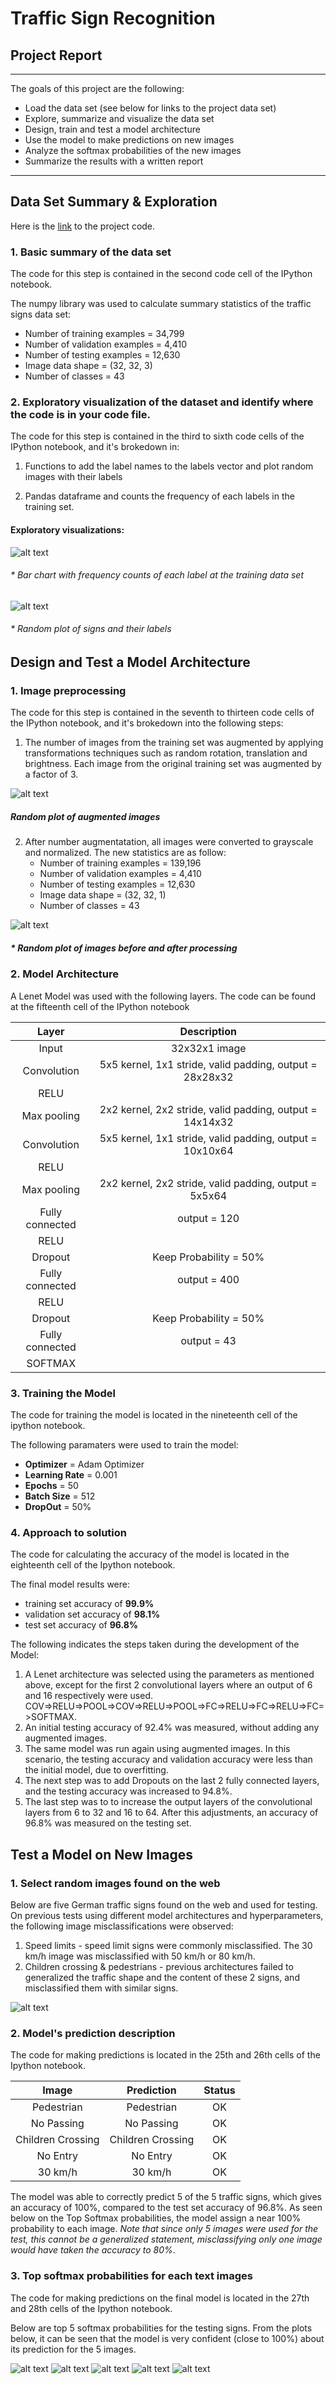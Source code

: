 # **Traffic Sign Recognition** 

## Project Report

---

The goals  of this project are the following:
* Load the data set (see below for links to the project data set)
* Explore, summarize and visualize the data set
* Design, train and test a model architecture
* Use the model to make predictions on new images
* Analyze the softmax probabilities of the new images
* Summarize the results with a written report


[//]: # (Image References)

[image1]: ./images/sign-distribution.png "Distribution"
[image2]: ./images/random-signs.png "Random Signs"
[image3]: ./images/augmented-signs.png "Augmented Signs"
[image4]: ./images/processed-sign.png "Processed Sign"
[image5]: ./images/test-images.png "Test Images"
[image6]: ./images/softmax-children.png "Softmax Children Crossing"
[image7]: ./images/softmax-noentry.png "Softmax No Entry"
[image8]: ./images/softmax-nopassing.png "Softmax No Passing"
[image9]: ./images/softmax-pedestrian.png "Softmax Pedestrian"
[image10]: ./images/softmax-speedlimit.png "Softmax Speed Limit 30 km/h"

---


## Data Set Summary & Exploration

Here is the [link](https://github.com/leoguim/Traffic_Sign_Classification/blob/master/Traffic_Sign_Classifier.ipynb) to the project code.

### 1. Basic summary of the data set 

The code for this step is contained in the second code cell of the IPython notebook.  

The numpy library was used to calculate summary statistics of the traffic signs data set:

* Number of training examples = 34,799
* Number of validation examples = 4,410
* Number of testing examples = 12,630
* Image data shape = (32, 32, 3)
* Number of classes = 43

### 2. Exploratory visualization of the dataset and identify where the code is in your code file.

The code for this step is contained in the third to sixth code cells of the IPython notebook, and it's brokedown in:
1. Functions to add the label names to the labels vector and plot random images with their labels

2. Pandas dataframe and counts the frequency of each labels in the training set.

#### Exploratory visualizations:

![alt text][image1]

   ###### * Bar chart with frequency counts of each label at the training data set

![alt text][image2]   

   ###### * Random plot of signs and their labels


## Design and Test a Model Architecture

### 1. Image preprocessing

The code for this step is contained in the seventh to thirteen code cells of the IPython notebook, and it's brokedown into the following steps:

1. The number of images from the training set was augmented by applying transformations techniques such as random rotation, translation and brightness. Each image from the original training set was augmented by a factor of 3.

![alt text][image3]

   ##### Random plot of augmented images

2. After number augmentatation, all images were converted to grayscale and normalized. The new statistics are as follow:
    * Number of training examples = 139,196
    * Number of validation examples = 4,410
    * Number of testing examples = 12,630
    * Image data shape = (32, 32, 1)
    * Number of classes = 43

![alt text][image4]

   ##### * Random plot of images before and after processing

### 2. Model Architecture

A Lenet Model was used with the following layers. The code can be found at the fifteenth cell of the IPython notebook

| Layer         		|     Description	        					| 
|:---------------------:|:---------------------------------------------:| 
| Input         		| 32x32x1 image   							    | 
| Convolution        	| 5x5 kernel, 1x1 stride, valid padding, output = 28x28x32 	|
| RELU					|												|
| Max pooling	      	| 2x2 kernel, 2x2 stride, valid padding, output = 14x14x32 				|
| Convolution        	| 5x5 kernel, 1x1 stride, valid padding, output = 10x10x64 	|
| RELU					|												|
| Max pooling	      	| 2x2 kernel, 2x2 stride, valid padding, output = 5x5x64 				|
| Fully connected		| output = 120    							    |
| RELU	                |                                               |
| Dropout     		    | Keep Probability = 50%					    |
| Fully connected		| output = 400    							    |
| RELU				    |        									    |
| Dropout				| Keep Probability = 50%						|
| Fully connected		| output = 43    							    |
| SOFTMAX				|                                             |  |



### 3. Training the Model

The code for training the model is located in the nineteenth cell of the ipython notebook. 

The following paramaters were used to train the model:

* **Optimizer** = Adam Optimizer
* **Learning Rate** = 0.001
* **Epochs** = 50
* **Batch Size** = 512
* **DropOut** = 50%

### 4. Approach to solution

The code for calculating the accuracy of the model is located in the eighteenth cell of the Ipython notebook.

The final model results were:
* training set accuracy of **99.9%**
* validation set accuracy of **98.1%**
* test set accuracy of **96.8%**

The following indicates the steps taken during the development of the Model:
1) A Lenet architecture was selected using the parameters as mentioned above, except for the first 2 convolutional layers where an output of 6 and 16 respectively were used. COV=>RELU=>POOL=>COV=>RELU=>POOL=>FC=>RELU=>FC=>RELU=>FC=>SOFTMAX.
2) An initial testing accuracy of 92.4% was measured, without adding any augmented images.
3) The same model was run again using augmented images. In this scenario, the testing accuracy and validation accuracy were less than the initial model, due to overfitting. 
4) The next step was to add Dropouts on the last 2 fully connected layers, and the testing accuracy was increased to 94.8%.
5) The last step was to to increase the output layers of the convolutional layers from 6 to 32 and 16 to 64. After this adjustments, an accuracy of 96.8% was measured on the testing set.
 

## Test a Model on New Images

### 1. Select random images found on the web

Below are five German traffic signs found on the web and used for testing. On previous tests using different model architectures and hyperparameters, the following image misclassifications were observed:
1) Speed limits - speed limit signs were commonly misclassified.  The 30 km/h image was misclassified with 50 km/h or 80 km/h.
2) Children crossing & pedestrians - previous architectures failed to generalized the traffic shape and the content of these 2 signs, and misclassified them with similar signs. 

![alt text][image5]


### 2. Model's prediction description

The code for making predictions is located in the 25th and 26th cells of the Ipython notebook.


| Image			        |     Prediction	        					|    Status     |
|:---------------------:|:---------------------------------------------:| :------------:|
| Pedestrian  	        | Pedestrian  									| OK            |
| No Passing    		| No Passing 								    | OK            |
| Children Crossing		| Children Crossing						| OK            |
| No Entry      		| No Entry					 				    | OK            |
| 30 km/h		        | 30 km/h    							        | OK            |


The model was able to correctly predict 5 of the 5 traffic signs, which gives an accuracy of 100%, compared to the test set accuracy of 96.8%. As seen below on the Top Softmax probabilities, the model assign a near 100% probability to each image.  *Note that since only 5 images were used for the test, this cannot be a generalized statement, misclassifying only one image would have taken the accuracy to 80%*. 

### 3. Top softmax probabilities for each text images

The code for making predictions on the final model is located in the 27th and 28th cells of the Ipython notebook.

Below are top 5 softmax probabilities for the testing signs.  From the plots below, it can be seen that the model is very confident (close to 100%) about its prediction for the 5 images.  

![alt text][image6]
![alt text][image7]
![alt text][image8]
![alt text][image9]
![alt text][image10]
